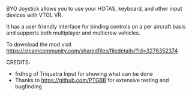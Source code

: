 ﻿BYO Joystick allows you to use your HOTAS, keyboard, and other input devices with VTOL VR.

It has a user friendly interface for binding controls on a per aircraft basis and supports both multiplayer and multicrew vehicles.

To download the mod visit https://steamcommunity.com/sharedfiles/filedetails/?id=3276352374

CREDITS:
* frdhog of Triquetra Input for showing what can be done
* Thanks to https://github.com/PTGBB for extensive testing and bugfinding
